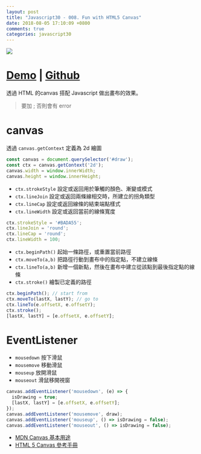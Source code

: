 ```yaml
---
layout: post
title: "Javascript30 - 008. Fun with HTML5 Canvas"
date: 2018-08-05 17:10:09 +0800
comments: true
categories: javascript30
---
```


![](https://mgleon08.github.io/JavaScript30/008.Fun-with-HTML5-Canvas/images/thumbnail.png)

<!-- more -->

# [Demo](https://mgleon08.github.io/JavaScript30/008.Fun-with-HTML5-Canvas/index.html) | [Github](https://github.com/mgleon08/JavaScript30/tree/master/008.Fun-with-HTML5-Canvas)

透過 HTML 的canvas 搭配 Javascript 做出畫布的效果。

> 要加 ; 否則會有 error

# canvas

透過 `canvas.getContext` 定義為 2d 繪圖

```js
const canvas = document.querySelector('#draw');
const ctx = canvas.getContext('2d');
canvas.width = window.innerWidth;
canvas.height = window.innerHeight;
```

* `ctx.strokeStyle` 設定或返回用於筆觸的顏色、漸變或模式
* `ctx.lineJoin` 設定或返回兩條線相交時，所建立的拐角類型
* `ctx.lineCap` 設定或返回線條的結束端點樣式
* `ctx.lineWidth` 設定或返回當前的線條寬度


```js
ctx.strokeStyle = '#BADA55';
ctx.lineJoin = 'round';
ctx.lineCap = 'round';
ctx.lineWidth = 100;
```

* `ctx.beginPath()` 起始一條路徑，或重置當前路徑
* `ctx.moveTo(a,b)` 把路徑行動到畫布中的指定點，不建立線條
* `ctx.lineTo(a,b)` 新增一個新點，然後在畫布中建立從該點到最後指定點的線條
* `ctx.stroke()` 繪製已定義的路徑

```js
ctx.beginPath(); // start from
ctx.moveTo(lastX, lastY); // go to
ctx.lineTo(e.offsetX, e.offsetY);
ctx.stroke();
[lastX, lastY] = [e.offsetX, e.offsetY];
```

# EventListener

* `mousedown` 按下滑鼠
* `mousemove` 移動滑鼠
* `mouseup`   放開滑鼠
* `mouseout` 滑鼠移開視窗

```js
canvas.addEventListener('mousedown', (e) => {
  isDrawing = true;
  [lastX, lastY] = [e.offsetX, e.offsetY];
});
canvas.addEventListener('mousemove', draw);
canvas.addEventListener('mouseup', () => isDrawing = false);
canvas.addEventListener('mouseout', () => isDrawing = false);
```

* [MDN Canvas 基本用途](https://developer.mozilla.org/zh-TW/docs/Web/API/Canvas_API/Tutorial/Basic_usage)
* [HTML 5 Canvas 參考手冊](http://www.w3school.com.cn/tags/html_ref_canvas.asp)
